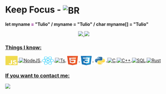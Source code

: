 # Keep Focus - <img align="center" alt="BR" height="30" width="30" src="https://user-images.githubusercontent.com/62257920/156895879-213ecf25-3ed2-48a4-ac44-4949167f9213.png">

<b>let myname <span style="color: purple">=</span> "Tulio" / myname = "Tulio" / char myname[] = "Tulio"</b>

<div align="center">
  <a href="https://github.com/TulioHRC">
  <img height="180em" src="https://github-readme-stats.vercel.app/api?username=tuliohrc&show_icons=true&theme=dark&include_all_commits=true&count_private=true"/>
  <img height="180em" src="https://github-readme-stats.vercel.app/api/top-langs/?username=tuliohrc&layout=compact&langs_count=7&theme=dark"/>
</div>
  
### Things I know:
<div style="display: inline_block">
  <img align="center" alt="Js" height="30" width="40" src="https://raw.githubusercontent.com/devicons/devicon/master/icons/javascript/javascript-plain.svg">
  <img align="center" alt="NodeJS" height="30" width="40" src="https://cdn.jsdelivr.net/gh/devicons/devicon/icons/nodejs/nodejs-original.svg">
  <img align="center" alt="ReactJS" height="30" width="40" src="https://raw.githubusercontent.com/devicons/devicon/master/icons/react/react-original.svg">
  <img align="center" alt="Ts" height="30" width="40" src="https://cdn.jsdelivr.net/gh/devicons/devicon@latest/icons/typescript/typescript-original.svg">
  <img align="center" alt="HTML" height="30" width="40" src="https://raw.githubusercontent.com/devicons/devicon/master/icons/html5/html5-original.svg">
  <img align="center" alt="CSS" height="30" width="40" src="https://raw.githubusercontent.com/devicons/devicon/master/icons/css3/css3-original.svg">
  <img align="center" alt="Python" height="30" width="40" src="https://raw.githubusercontent.com/devicons/devicon/master/icons/python/python-original.svg">
  <img align="center" alt="C" height="30" width="40" src="https://cdn.jsdelivr.net/gh/devicons/devicon/icons/c/c-original.svg">
  <img align="center" alt="C++" height="30" width="40" src="https://cdn.jsdelivr.net/gh/devicons/devicon@latest/icons/cplusplus/cplusplus-original.svg">
  <img align="center" alt="SQL" height="30" width="40" src="https://cdn.jsdelivr.net/gh/devicons/devicon@latest/icons/azuresqldatabase/azuresqldatabase-original.svg">
  <img align="center" alt="Rust" height="30" width="40" src="https://cdn.jsdelivr.net/gh/devicons/devicon@latest/icons/rust/rust-original.svg">          
</div>

### If you want to contact me:
  
<div> 
  <a href="https://www.linkedin.com/in/tulio-henrique00" target="_blank"><img src="https://img.shields.io/badge/LinkedIn-0077B5?style=for-the-badge&logo=linkedin&logoColor=white" target="_blank"></a>
</div>

<!--

References:

- ReadME stats repository: https://github.com/anuraghazra/github-readme-stats
- Rafaella Ballerini's video: https://www.youtube.com/watch?v=TsaLQAetPLU
- Badges icons: https://github.com/alexandresanlim/Badges4-README.md-Profile

-->
